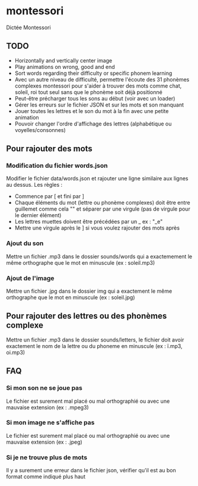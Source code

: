 # montessori
Dictée Montessori

## TODO

* Horizontally and vertically center image
* Play animations on wrong, good and end
* Sort words regarding their difficulty or specific phonem learning
* Avec un autre niveau de difficulté, permettre l'écoute des 31 phonèmes complexes montessori pour s'aider à trouver des mots comme chat, soleil, roi tout seul sans que le phonème soit déjà positionné
* Peut-être précharger tous les sons au début (voir avec un loader)
* Gérer les erreurs sur le fichier JSON et sur les mots et son manquant
* Jouer toutes les lettres et le son du mot à la fin avec une petite animation
* Pouvoir changer l'ordre d'affichage des lettres (alphabétique ou voyelles/consonnes)

## Pour rajouter des mots

### Modification du fichier words.json

Modifier le fichier data/words.json et rajouter une ligne similaire aux lignes au dessus.
Les règles : 
* Commence par [ et fini par ]
* Chaque éléments du mot (lettre ou phonème complexes) doit être entre guillemet comme cela "" et séparer par une virgule (pas de virgule pour le dernier élément)
* Les lettres muettes doivent être précédées par un _ ex : "_e"
* Mettre une virgule après le ] si vous voulez rajouter des mots après

### Ajout du son

Mettre un fichier .mp3 dans le dossier sounds/words qui a exactemement le même orthographe que le mot en minuscule (ex : soleil.mp3)

### Ajout de l'image

Mettre un fichier .jpg dans le dossier img qui a exactement le même orthographe que le mot en minuscule (ex : soleil.jpg)

## Pour rajouter des lettres ou des phonèmes complexe

Mettre un fichier .mp3 dans le dossier sounds/letters, le fichier doit avoir exactement le nom de la lettre ou du phoneme en minuscule (ex : ï.mp3, oi.mp3)

## FAQ

### Si mon son ne se joue pas

Le fichier est surement mal placé ou mal orthographié ou avec une mauvaise extension (ex : .mpeg3)

### Si mon image ne s'affiche pas

Le fichier est surement mal placé ou mal orthographié ou avec une mauvaise extension (ex : .jpeg)

### Si je ne trouve plus de mots

Il y a surement une erreur dans le fichier json, vérifier qu'il est au bon format comme indiqué plus haut